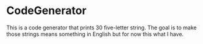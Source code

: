 # CodeGenerator
This is a code generator that prints 30 five-letter string. The goal is to make those strings means something in English but for now this what I have.

